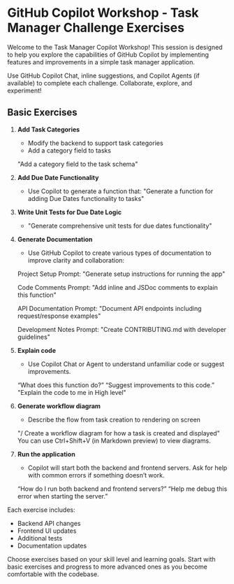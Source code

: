 # GitHub Copilot Workshop - Task Manager Challenge Exercises

Welcome to the Task Manager Copilot Workshop!
This session is designed to help you explore the capabilities of GitHub Copilot by implementing features and improvements in a simple task manager application.

Use GitHub Copilot Chat, inline suggestions, and Copilot Agents (if available) to complete each challenge. Collaborate, explore, and experiment!

## Basic Exercises

1. **Add Task Categories**
   - Modify the backend to support task categories
   - Add a category field to tasks

   "Add a category field to the task schema"

2. **Add Due Date Functionality**
   - Use Copilot to generate a function that:
    "Generate a function for adding Due Dates functionality to tasks"

3. **Write Unit Tests for Due Date Logic**
   - "Generate comprehensive unit tests for due dates functionality"

4. **Generate Documentation**
   - Use GitHub Copilot to create various types of documentation to improve clarity and collaboration:

    Project Setup
    Prompt: "Generate setup instructions for running the app"

    Code Comments
    Prompt: "Add inline and JSDoc comments to explain this function"

    API Documentation
    Prompt: "Document API endpoints including request/response examples"

    Development Notes
    Prompt: "Create CONTRIBUTING.md with developer guidelines"

5. **Explain code**
    - Use Copilot Chat or Agent to understand unfamiliar code or suggest improvements.

    “What does this function do?”
    “Suggest improvements to this code.”
    "Explain the code to me in High level"

6. **Generate workflow diagram**
   - Describe the flow from task creation to rendering on screen 

    "/ Create a workflow diagram for how a task is created and displayed"
    You can use Ctrl+Shift+V (in Markdown preview) to view diagrams.

7. **Run the application**
   - Copilot will start both the backend and frontend servers.
    Ask for help with common errors if something doesn’t work.

    “How do I run both backend and frontend servers?”
    “Help me debug this error when starting the server.”

Each exercise includes:
- Backend API changes
- Frontend UI updates
- Additional tests
- Documentation updates

Choose exercises based on your skill level and learning goals. Start with basic exercises and progress to more advanced ones as you become comfortable with the codebase.
